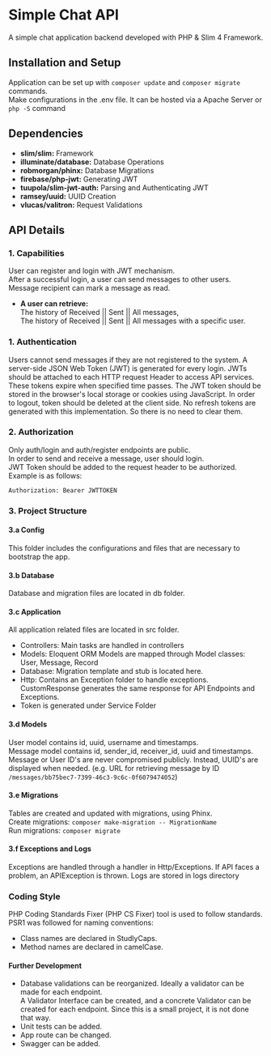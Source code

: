 # Simple Chat API
A simple chat application backend developed with PHP & Slim 4 Framework.

## Installation and Setup
Application can be set up with `composer update` and `composer migrate` commands.  
Make configurations in the .env file.
It can be hosted via a Apache Server or `php -S` command

## Dependencies
* **slim/slim:** Framework
* **illuminate/database:**  Database Operations
* **robmorgan/phinx:** Database Migrations
* **firebase/php-jwt:** Generating JWT
* **tuupola/slim-jwt-auth:** Parsing and Authenticating JWT
* **ramsey/uuid:** UUID Creation
* **vlucas/valitron:** Request Validations
  
## API Details

### 1. Capabilities
User can register and login with JWT mechanism.  
After a successful login, a user can send messages to other users.  
Message recipient can mark a message as read.
* **A user can retrieve:**  
  The history of Received || Sent || All messages,  
  The history of Received || Sent || All messages with a specific user.

### 1. Authentication
Users cannot send messages if they are not registered to the system.
A server-side JSON Web Token (JWT) is generated for every login.
JWTs should be attached to each HTTP request Header to access API services.
These tokens expire when specified time passes.
The JWT token should be stored in the browser's local storage or cookies using JavaScript.
In order to logout, token should be deleted at the client side.
No refresh tokens are generated with this implementation. So there is no need to clear them.

### 2. Authorization
Only auth/login and auth/register endpoints are public.  
In order to send and receive a message, user should login.  
JWT Token should be added to the request header to be authorized. Example is as follows:
```
Authorization: Bearer JWTTOKEN
```

### 3. Project Structure

#### 3.a Config
This folder includes the configurations and files that are necessary to bootstrap the app.

#### 3.b Database
Database and migration files are located in db folder.

#### 3.c Application
All application related files are located in src folder.
* Controllers: Main tasks are handled in controllers
* Models: Eloquent ORM Models are mapped through Model classes: User, Message, Record
* Database: Migration template and stub is located here.
* Http: Contains an Exception folder to handle exceptions.  
  CustomResponse generates the same response for API Endpoints and Exceptions.
* Token is generated under Service Folder  

#### 3.d Models
User model contains id, uuid, username and timestamps.  
Message model contains id, sender_id, receiver_id, uuid and timestamps.  
Message or User ID's are never compromised publicly. Instead, UUID's are displayed when needed.
(e.g. URL for retrieving message by ID `/messages/bb75bec7-7399-46c3-9c6c-0f6079474052`)

#### 3.e Migrations
Tables are created and updated with migrations, using Phinx.  
Create migrations: `composer make-migration -- MigrationName`  
Run migrations: `composer migrate`

#### 3.f Exceptions and Logs
Exceptions are handled through a handler in Http/Exceptions. If API faces a problem, an APIException is thrown.
Logs are stored in logs directory

### Coding Style
PHP Coding Standards Fixer (PHP CS Fixer) tool is used to follow standards.  
PSR1 was followed for naming conventions:
* Class names are declared in StudlyCaps.
* Method names are  declared in camelCase.

#### Further Development
* Database validations can be reorganized. Ideally a validator can be made for each endpoint.   
  A Validator Interface can be created, and a concrete Validator can be created for each endpoint.
  Since this is a small project, it is not done that way.
* Unit tests can be added.
* App route can be changed.
* Swagger can be added.
